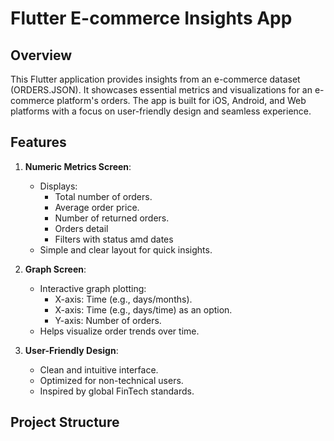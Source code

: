 # Flutter E-commerce Insights App

## Overview
This Flutter application provides insights from an e-commerce dataset (ORDERS.JSON). It showcases essential metrics and visualizations for an e-commerce platform's orders. The app is built for iOS, Android, and Web platforms with a focus on user-friendly design and seamless experience.

## Features
1. **Numeric Metrics Screen**:
   - Displays:
     - Total number of orders.
     - Average order price.
     - Number of returned orders.
     - Orders detail
     - Filters with status amd dates
   - Simple and clear layout for quick insights.

2. **Graph Screen**:
   - Interactive graph plotting:
     - X-axis: Time (e.g., days/months).
     - X-axis: Time (e.g., days/time) as an option.
     - Y-axis: Number of orders.
   - Helps visualize order trends over time.

3. **User-Friendly Design**:
   - Clean and intuitive interface.
   - Optimized for non-technical users.
   - Inspired by global FinTech standards.

## Project Structure
